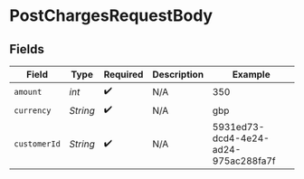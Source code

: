 # PostChargesRequestBody


## Fields

| Field                                | Type                                 | Required                             | Description                          | Example                              |
| ------------------------------------ | ------------------------------------ | ------------------------------------ | ------------------------------------ | ------------------------------------ |
| `amount`                             | *int*                                | :heavy_check_mark:                   | N/A                                  | 350                                  |
| `currency`                           | *String*                             | :heavy_check_mark:                   | N/A                                  | gbp                                  |
| `customerId`                         | *String*                             | :heavy_check_mark:                   | N/A                                  | 5931ed73-dcd4-4e24-ad24-975ac288fa7f |